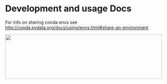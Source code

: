 # Development and usage Docs

For info on sharing conda envs see http://conda.pydata.org/docs/using/envs.html#share-an-environment

<a href="https://github.com/PlantandFoodResearch/pcr_marker_design"><img src="https://github.com/PlantandFoodResearch/pcr_marker_design/blob/master/docs/Diagram1.svg" width="100%" height="144"></a>
